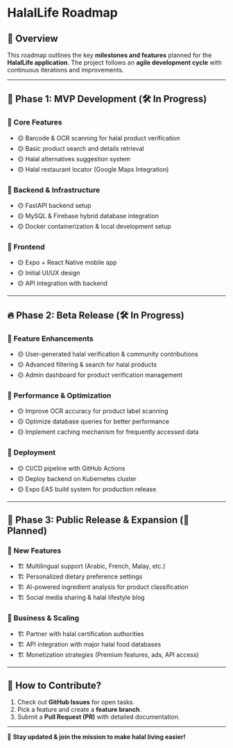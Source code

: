 # HalalLife Roadmap

## 📌 Overview

This roadmap outlines the key **milestones and features** planned for the **HalalLife application**. The project follows an **agile development cycle** with continuous iterations and improvements.

---

## 🚀 **Phase 1: MVP Development** (🛠 In Progress)

### 🔹 Core Features

- 🟡 Barcode & OCR scanning for halal product verification
- 🟡 Basic product search and details retrieval
- 🟡 Halal alternatives suggestion system
- 🟡 Halal restaurant locator (Google Maps Integration)

### 🔹 Backend & Infrastructure

- 🟡 FastAPI backend setup
- 🟡 MySQL & Firebase hybrid database integration
- 🟡 Docker containerization & local development setup

### 🔹 Frontend

- 🟡 Expo + React Native mobile app
- 🟡 Initial UI/UX design
- 🟡 API integration with backend

---

## 🔥 **Phase 2: Beta Release** (🛠 In Progress)

### 🔹 Feature Enhancements

- 🟡 User-generated halal verification & community contributions
- 🟡 Advanced filtering & search for halal products
- 🟡 Admin dashboard for product verification management

### 🔹 Performance & Optimization

- 🟡 Improve OCR accuracy for product label scanning
- 🟡 Optimize database queries for better performance
- 🟡 Implement caching mechanism for frequently accessed data

### 🔹 Deployment

- 🟡 CI/CD pipeline with GitHub Actions
- 🟡 Deploy backend on Kubernetes cluster
- 🟡 Expo EAS build system for production release

---

## 🔮 **Phase 3: Public Release & Expansion** (📝 Planned)

### 🔹 New Features

- 🏗️ Multilingual support (Arabic, French, Malay, etc.)
- 🏗️ Personalized dietary preference settings
- 🏗️ AI-powered ingredient analysis for product classification
- 🏗️ Social media sharing & halal lifestyle blog

### 🔹 Business & Scaling

- 🏗️ Partner with halal certification authorities
- 🏗️ API integration with major halal food databases
- 🏗️ Monetization strategies (Premium features, ads, API access)

---

## 📌 **How to Contribute?**

1. Check out **GitHub Issues** for open tasks.
2. Pick a feature and create a **feature branch**.
3. Submit a **Pull Request (PR)** with detailed documentation.

---

🚀 **Stay updated & join the mission to make halal living easier!**
